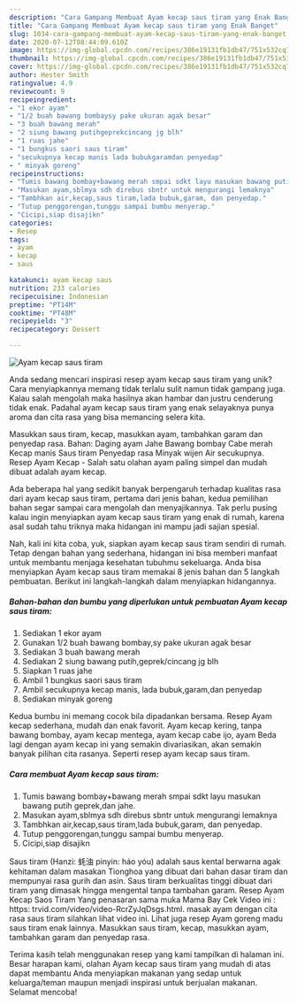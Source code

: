 ```yaml
---
description: "Cara Gampang Membuat Ayam kecap saus tiram yang Enak Banget"
title: "Cara Gampang Membuat Ayam kecap saus tiram yang Enak Banget"
slug: 1034-cara-gampang-membuat-ayam-kecap-saus-tiram-yang-enak-banget
date: 2020-07-12T08:44:09.610Z
image: https://img-global.cpcdn.com/recipes/386e19131fb1db47/751x532cq70/ayam-kecap-saus-tiram-foto-resep-utama.jpg
thumbnail: https://img-global.cpcdn.com/recipes/386e19131fb1db47/751x532cq70/ayam-kecap-saus-tiram-foto-resep-utama.jpg
cover: https://img-global.cpcdn.com/recipes/386e19131fb1db47/751x532cq70/ayam-kecap-saus-tiram-foto-resep-utama.jpg
author: Hester Smith
ratingvalue: 4.9
reviewcount: 9
recipeingredient:
- "1 ekor ayam"
- "1/2 buah bawang bombaysy pake ukuran agak besar"
- "3 buah bawang merah"
- "2 siung bawang putihgeprekcincang jg blh"
- "1 ruas jahe"
- "1 bungkus saori saus tiram"
- "secukupnya kecap manis lada bubukgaramdan penyedap"
- " minyak goreng"
recipeinstructions:
- "Tumis bawang bombay+bawang merah smpai sdkt layu masukan bawang putih geprek,dan jahe."
- "Masukan ayam,sblmya sdh direbus sbntr untuk mengurangi lemaknya"
- "Tambhkan air,kecap,saus tiram,lada bubuk,garam, dan penyedap."
- "Tutup penggorengan,tunggu sampai bumbu menyerap."
- "Cicipi,siap disajikn"
categories:
- Resep
tags:
- ayam
- kecap
- saus

katakunci: ayam kecap saus 
nutrition: 233 calories
recipecuisine: Indonesian
preptime: "PT14M"
cooktime: "PT48M"
recipeyield: "3"
recipecategory: Dessert

---
```



![Ayam kecap saus tiram](https://img-global.cpcdn.com/recipes/386e19131fb1db47/751x532cq70/ayam-kecap-saus-tiram-foto-resep-utama.jpg)

Anda sedang mencari inspirasi resep ayam kecap saus tiram yang unik? Cara menyiapkannya memang tidak terlalu sulit namun tidak gampang juga. Kalau salah mengolah maka hasilnya akan hambar dan justru cenderung tidak enak. Padahal ayam kecap saus tiram yang enak selayaknya punya aroma dan cita rasa yang bisa memancing selera kita.

Masukkan saus tiram, kecap, masukkan ayam, tambahkan garam dan penyedap rasa. Bahan: Daging ayam Jahe Bawang bombay Cabe merah Kecap manis Saus tiram Penyedap rasa Minyak wijen Air secukupnya. Resep Ayam Kecap - Salah satu olahan ayam paling simpel dan mudah dibuat adalah ayam kecap.

Ada beberapa hal yang sedikit banyak berpengaruh terhadap kualitas rasa dari ayam kecap saus tiram, pertama dari jenis bahan, kedua pemilihan bahan segar sampai cara mengolah dan menyajikannya. Tak perlu pusing kalau ingin menyiapkan ayam kecap saus tiram yang enak di rumah, karena asal sudah tahu triknya maka hidangan ini mampu jadi sajian spesial.


Nah, kali ini kita coba, yuk, siapkan ayam kecap saus tiram sendiri di rumah. Tetap dengan bahan yang sederhana, hidangan ini bisa memberi manfaat untuk membantu menjaga kesehatan tubuhmu sekeluarga. Anda bisa menyiapkan Ayam kecap saus tiram memakai 8 jenis bahan dan 5 langkah pembuatan. Berikut ini langkah-langkah dalam menyiapkan hidangannya.

<!--inarticleads1-->

##### Bahan-bahan dan bumbu yang diperlukan untuk pembuatan Ayam kecap saus tiram:

1. Sediakan 1 ekor ayam
1. Gunakan 1/2 buah bawang bombay,sy pake ukuran agak besar
1. Sediakan 3 buah bawang merah
1. Sediakan 2 siung bawang putih,geprek/cincang jg blh
1. Siapkan 1 ruas jahe
1. Ambil 1 bungkus saori saus tiram
1. Ambil secukupnya kecap manis, lada bubuk,garam,dan penyedap
1. Sediakan  minyak goreng


Kedua bumbu ini memang cocok bila dipadankan bersama. Resep Ayam kecap sederhana, mudah dan enak favorit. Ayam kecap kering, tanpa bawang bombay, ayam kecap mentega, ayam kecap cabe ijo, ayam Beda lagi dengan ayam kecap ini yang semakin divariasikan, akan semakin banyak pilihan cita rasanya. Seperti resep ayam kecap saus tiram. 

<!--inarticleads2-->

##### Cara membuat Ayam kecap saus tiram:

1. Tumis bawang bombay+bawang merah smpai sdkt layu masukan bawang putih geprek,dan jahe.
1. Masukan ayam,sblmya sdh direbus sbntr untuk mengurangi lemaknya
1. Tambhkan air,kecap,saus tiram,lada bubuk,garam, dan penyedap.
1. Tutup penggorengan,tunggu sampai bumbu menyerap.
1. Cicipi,siap disajikn


Saus tiram (Hanzi: 蚝油 pinyin: háo yóu) adalah saus kental berwarna agak kehitaman dalam masakan Tionghoa yang dibuat dari bahan dasar tiram dan mempunyai rasa gurih dan asin. Saus tiram berkualitas tinggi dibuat dari tiram yang dimasak hingga mengental tanpa tambahan garam. Resep Ayam Kecap Saos Tiram Yang penasaran sama muka Mama Bay Cek Video ini : https: trvid.com/video/video-RcrZyJqDsgs.html. masak ayam dengan cita rasa saus tiram silahkan lihat video ini. Lihat juga resep Ayam goreng madu saus tiram enak lainnya. Masukkan saus tiram, kecap, masukkan ayam, tambahkan garam dan penyedap rasa. 

Terima kasih telah menggunakan resep yang kami tampilkan di halaman ini. Besar harapan kami, olahan Ayam kecap saus tiram yang mudah di atas dapat membantu Anda menyiapkan makanan yang sedap untuk keluarga/teman maupun menjadi inspirasi untuk berjualan makanan. Selamat mencoba!
